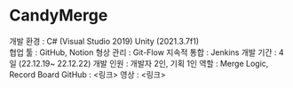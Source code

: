 # CandyMerge
개발 환경 :  C# (Visual Studio 2019)
           Unity (2021.3.7f1)  
협업 툴 : GitHub, Notion
형상 관리 : Git-Flow
지속적 통합 : Jenkins
개발 기간 : 4일 (22.12.19~ 22.12.22)
개발 인원 : 개발자 2인, 기획 1인 
역할 : Merge Logic, Record Board
GitHub : <링크>
영상 : <링크>
